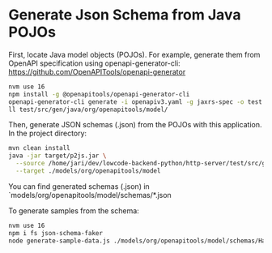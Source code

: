 # Generate Json Schema from Java POJOs
First, locate Java model objects (POJOs). For example, generate them from OpenAPI specification using openapi-generator-cli:
https://github.com/OpenAPITools/openapi-generator
```bash
nvm use 16
npm install -g @openapitools/openapi-generator-cli
openapi-generator-cli generate -i openapiv3.yaml -g jaxrs-spec -o test
ll test/src/gen/java/org/openapitools/model/
```
Then, generate JSON schemas (.json) from the POJOs with this application. In the project directory:

```bash
mvn clean install
java -jar target/p2js.jar \
  --source /home/jari/dev/lowcode-backend-python/http-server/test/src/gen/java/org/openapitools/model/ \
  --target ./models/org/openapitools/model
```
You can find generated schemas (.json) in `models/org/openapitools/model/schemas/*.json

To generate samples from the schema:
```bash
nvm use 16
npm i fs json-schema-faker
node generate-sample-data.js ./models/org/openapitools/model/schemas/HandlersExamplePostExampleDataRequest.json 
```

